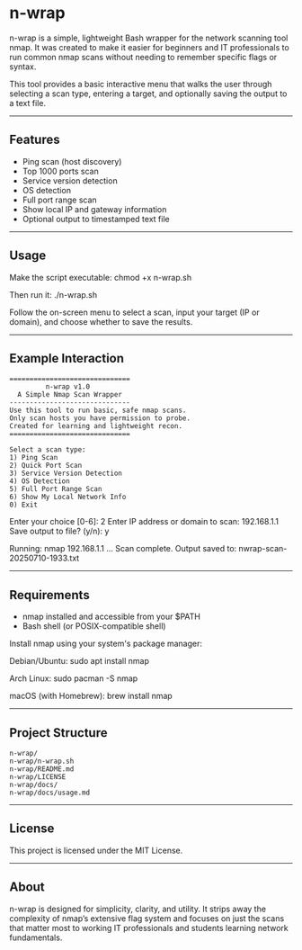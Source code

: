 # n-wrap

n-wrap is a simple, lightweight Bash wrapper for the network scanning tool nmap. It was created to make it easier for beginners and IT professionals to run common nmap scans without needing to remember specific flags or syntax.

This tool provides a basic interactive menu that walks the user through selecting a scan type, entering a target, and optionally saving the output to a text file.

---

## Features

- Ping scan (host discovery)
- Top 1000 ports scan
- Service version detection
- OS detection
- Full port range scan
- Show local IP and gateway information
- Optional output to timestamped text file

---

## Usage

Make the script executable:
chmod +x n-wrap.sh

Then run it:
./n-wrap.sh

Follow the on-screen menu to select a scan, input your target (IP or domain), and choose whether to save the results.

---

## Example Interaction
```
==============================
         n-wrap v1.0
  A Simple Nmap Scan Wrapper
------------------------------
Use this tool to run basic, safe nmap scans.
Only scan hosts you have permission to probe.
Created for learning and lightweight recon.
==============================

Select a scan type:
1) Ping Scan
2) Quick Port Scan
3) Service Version Detection
4) OS Detection
5) Full Port Range Scan
6) Show My Local Network Info
0) Exit
```
Enter your choice [0-6]: 2
Enter IP address or domain to scan: 192.168.1.1
Save output to file? (y/n): y

Running: nmap 192.168.1.1 ...
Scan complete. Output saved to: nwrap-scan-20250710-1933.txt

---

## Requirements

- nmap installed and accessible from your $PATH
- Bash shell (or POSIX-compatible shell)

Install nmap using your system's package manager:

Debian/Ubuntu:
sudo apt install nmap

Arch Linux:
sudo pacman -S nmap

macOS (with Homebrew):
brew install nmap

---

## Project Structure

```
n-wrap/
n-wrap/n-wrap.sh
n-wrap/README.md
n-wrap/LICENSE
n-wrap/docs/
n-wrap/docs/usage.md
```


---

## License

This project is licensed under the MIT License.

---

## About

n-wrap is designed for simplicity, clarity, and utility. It strips away the complexity of nmap’s extensive flag system and focuses on just the scans that matter most to working IT professionals and students learning network fundamentals.

